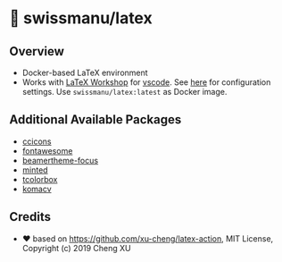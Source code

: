 # 🐳 swissmanu/latex

## Overview

- Docker-based LaTeX environment
- Works with [LaTeX Workshop](https://marketplace.visualstudio.com/items?itemName=James-Yu.latex-workshop) for [vscode](https://code.visualstudio.com/). See [here](https://github.com/James-Yu/LaTeX-Workshop/wiki/Install#using-docker) for configuration settings. Use `swissmanu/latex:latest` as Docker image.

## Additional Available Packages

- [ccicons](https://www.ctan.org/pkg/ccicons)
- [fontawesome](https://www.ctan.org/pkg/fontawesome)
- [beamertheme-focus](https://ctan.org/pkg/beamertheme-focus)
- [minted](https://www.ctan.org/pkg/minted)
- [tcolorbox](https://www.ctan.org/pkg/tcolorbox)
- [komacv](https://www.ctan.org/pkg/komacv)

## Credits

- ❤️ based on https://github.com/xu-cheng/latex-action, MIT License, Copyright (c) 2019 Cheng XU
